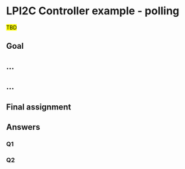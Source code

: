 # LPI2C Controller example - polling

<mark>TBD</mark>

## Goal

## ...


## ...


## Final assignment

## Answers

### Q1
 
### Q2

